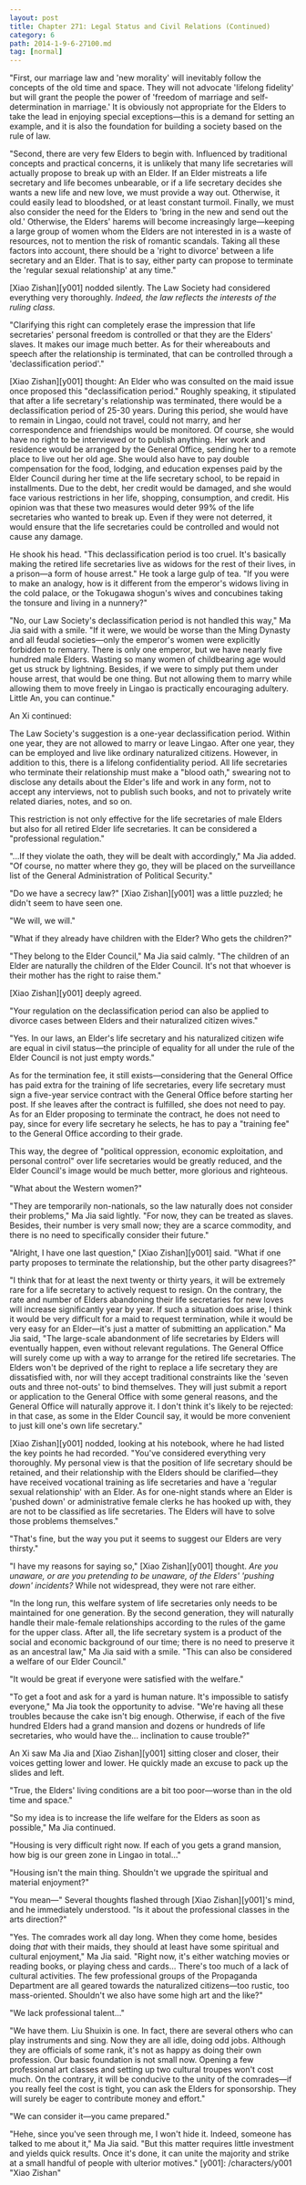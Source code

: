 ```yaml
---
layout: post
title: Chapter 271: Legal Status and Civil Relations (Continued)
category: 6
path: 2014-1-9-6-27100.md
tag: [normal]
---
```


"First, our marriage law and 'new morality' will inevitably follow the concepts of the old time and space. They will not advocate 'lifelong fidelity' but will grant the people the power of 'freedom of marriage and self-determination in marriage.' It is obviously not appropriate for the Elders to take the lead in enjoying special exceptions—this is a demand for setting an example, and it is also the foundation for building a society based on the rule of law.

"Second, there are very few Elders to begin with. Influenced by traditional concepts and practical concerns, it is unlikely that many life secretaries will actually propose to break up with an Elder. If an Elder mistreats a life secretary and life becomes unbearable, or if a life secretary decides she wants a new life and new love, we must provide a way out. Otherwise, it could easily lead to bloodshed, or at least constant turmoil. Finally, we must also consider the need for the Elders to 'bring in the new and send out the old.' Otherwise, the Elders' harems will become increasingly large—keeping a large group of women whom the Elders are not interested in is a waste of resources, not to mention the risk of romantic scandals. Taking all these factors into account, there should be a 'right to divorce' between a life secretary and an Elder. That is to say, either party can propose to terminate the 'regular sexual relationship' at any time."

[Xiao Zishan][y001] nodded silently. The Law Society had considered everything very thoroughly. *Indeed, the law reflects the interests of the ruling class.*

"Clarifying this right can completely erase the impression that life secretaries' personal freedom is controlled or that they are the Elders' slaves. It makes our image much better. As for their whereabouts and speech after the relationship is terminated, that can be controlled through a 'declassification period'."

[Xiao Zishan][y001] thought: An Elder who was consulted on the maid issue once proposed this "declassification period." Roughly speaking, it stipulated that after a life secretary's relationship was terminated, there would be a declassification period of 25-30 years. During this period, she would have to remain in Lingao, could not travel, could not marry, and her correspondence and friendships would be monitored. Of course, she would have no right to be interviewed or to publish anything. Her work and residence would be arranged by the General Office, sending her to a remote place to live out her old age. She would also have to pay double compensation for the food, lodging, and education expenses paid by the Elder Council during her time at the life secretary school, to be repaid in installments. Due to the debt, her credit would be damaged, and she would face various restrictions in her life, shopping, consumption, and credit. His opinion was that these two measures would deter 99% of the life secretaries who wanted to break up. Even if they were not deterred, it would ensure that the life secretaries could be controlled and would not cause any damage.

He shook his head. "This declassification period is too cruel. It's basically making the retired life secretaries live as widows for the rest of their lives, in a prison—a form of house arrest." He took a large gulp of tea. "If you were to make an analogy, how is it different from the emperor's widows living in the cold palace, or the Tokugawa shogun's wives and concubines taking the tonsure and living in a nunnery?"

"No, our Law Society's declassification period is not handled this way," Ma Jia said with a smile. "If it were, we would be worse than the Ming Dynasty and all feudal societies—only the emperor's women were explicitly forbidden to remarry. There is only one emperor, but we have nearly five hundred male Elders. Wasting so many women of childbearing age would get us struck by lightning. Besides, if we were to simply put them under house arrest, that would be one thing. But not allowing them to marry while allowing them to move freely in Lingao is practically encouraging adultery. Little An, you can continue."

An Xi continued:

The Law Society's suggestion is a one-year declassification period. Within one year, they are not allowed to marry or leave Lingao. After one year, they can be employed and live like ordinary naturalized citizens. However, in addition to this, there is a lifelong confidentiality period. All life secretaries who terminate their relationship must make a "blood oath," swearing not to disclose any details about the Elder's life and work in any form, not to accept any interviews, not to publish such books, and not to privately write related diaries, notes, and so on.

This restriction is not only effective for the life secretaries of male Elders but also for all retired Elder life secretaries. It can be considered a "professional regulation."

"...If they violate the oath, they will be dealt with accordingly," Ma Jia added. "Of course, no matter where they go, they will be placed on the surveillance list of the General Administration of Political Security."

"Do we have a secrecy law?" [Xiao Zishan][y001] was a little puzzled; he didn't seem to have seen one.

"We will, we will."

"What if they already have children with the Elder? Who gets the children?"

"They belong to the Elder Council," Ma Jia said calmly. "The children of an Elder are naturally the children of the Elder Council. It's not that whoever is their mother has the right to raise them."

[Xiao Zishan][y001] deeply agreed.

"Your regulation on the declassification period can also be applied to divorce cases between Elders and their naturalized citizen wives."

"Yes. In our laws, an Elder's life secretary and his naturalized citizen wife are equal in civil status—the principle of equality for all under the rule of the Elder Council is not just empty words."

As for the termination fee, it still exists—considering that the General Office has paid extra for the training of life secretaries, every life secretary must sign a five-year service contract with the General Office before starting her post. If she leaves after the contract is fulfilled, she does not need to pay. As for an Elder proposing to terminate the contract, he does not need to pay, since for every life secretary he selects, he has to pay a "training fee" to the General Office according to their grade.

This way, the degree of "political oppression, economic exploitation, and personal control" over life secretaries would be greatly reduced, and the Elder Council's image would be much better, more glorious and righteous.

"What about the Western women?"

"They are temporarily non-nationals, so the law naturally does not consider their problems," Ma Jia said lightly. "For now, they can be treated as slaves. Besides, their number is very small now; they are a scarce commodity, and there is no need to specifically consider their future."

"Alright, I have one last question," [Xiao Zishan][y001] said. "What if one party proposes to terminate the relationship, but the other party disagrees?"

"I think that for at least the next twenty or thirty years, it will be extremely rare for a life secretary to actively request to resign. On the contrary, the rate and number of Elders abandoning their life secretaries for new loves will increase significantly year by year. If such a situation does arise, I think it would be very difficult for a maid to request termination, while it would be very easy for an Elder—it's just a matter of submitting an application." Ma Jia said, "The large-scale abandonment of life secretaries by Elders will eventually happen, even without relevant regulations. The General Office will surely come up with a way to arrange for the retired life secretaries. The Elders won't be deprived of the right to replace a life secretary they are dissatisfied with, nor will they accept traditional constraints like the 'seven outs and three not-outs' to bind themselves. They will just submit a report or application to the General Office with some general reasons, and the General Office will naturally approve it. I don't think it's likely to be rejected: in that case, as some in the Elder Council say, it would be more convenient to just kill one's own life secretary."

[Xiao Zishan][y001] nodded, looking at his notebook, where he had listed the key points he had recorded. "You've considered everything very thoroughly. My personal view is that the position of life secretary should be retained, and their relationship with the Elders should be clarified—they have received vocational training as life secretaries and have a 'regular sexual relationship' with an Elder. As for one-night stands where an Elder is 'pushed down' or administrative female clerks he has hooked up with, they are not to be classified as life secretaries. The Elders will have to solve those problems themselves."

"That's fine, but the way you put it seems to suggest our Elders are very thirsty."

"I have my reasons for saying so," [Xiao Zishan][y001] thought. *Are you unaware, or are you pretending to be unaware, of the Elders' 'pushing down' incidents?* While not widespread, they were not rare either.

"In the long run, this welfare system of life secretaries only needs to be maintained for one generation. By the second generation, they will naturally handle their male-female relationships according to the rules of the game for the upper class. After all, the life secretary system is a product of the social and economic background of our time; there is no need to preserve it as an ancestral law," Ma Jia said with a smile. "This can also be considered a welfare of our Elder Council."

"It would be great if everyone were satisfied with the welfare."

"To get a foot and ask for a yard is human nature. It's impossible to satisfy everyone," Ma Jia took the opportunity to advise. "We're having all these troubles because the cake isn't big enough. Otherwise, if each of the five hundred Elders had a grand mansion and dozens or hundreds of life secretaries, who would have the... inclination to cause trouble?"

An Xi saw Ma Jia and [Xiao Zishan][y001] sitting closer and closer, their voices getting lower and lower. He quickly made an excuse to pack up the slides and left.

"True, the Elders' living conditions are a bit too poor—worse than in the old time and space."

"So my idea is to increase the life welfare for the Elders as soon as possible," Ma Jia continued.

"Housing is very difficult right now. If each of you gets a grand mansion, how big is our green zone in Lingao in total..."

"Housing isn't the main thing. Shouldn't we upgrade the spiritual and material enjoyment?"

"You mean—" Several thoughts flashed through [Xiao Zishan][y001]'s mind, and he immediately understood. "Is it about the professional classes in the arts direction?"

"Yes. The comrades work all day long. When they come home, besides doing *that* with their maids, they should at least have some spiritual and cultural enjoyment," Ma Jia said. "Right now, it's either watching movies or reading books, or playing chess and cards... There's too much of a lack of cultural activities. The few professional groups of the Propaganda Department are all geared towards the naturalized citizens—too rustic, too mass-oriented. Shouldn't we also have some high art and the like?"

"We lack professional talent..."

"We have them. Liu Shuixin is one. In fact, there are several others who can play instruments and sing. Now they are all idle, doing odd jobs. Although they are officials of some rank, it's not as happy as doing their own profession. Our basic foundation is not small now. Opening a few professional art classes and setting up two cultural troupes won't cost much. On the contrary, it will be conducive to the unity of the comrades—if you really feel the cost is tight, you can ask the Elders for sponsorship. They will surely be eager to contribute money and effort."

"We can consider it—you came prepared."

"Hehe, since you've seen through me, I won't hide it. Indeed, someone has talked to me about it," Ma Jia said. "But this matter requires little investment and yields quick results. Once it's done, it can unite the majority and strike at a small handful of people with ulterior motives."
[y001]: /characters/y001 "Xiao Zishan"